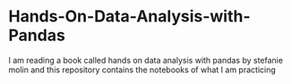 # Hands-On-Data-Analysis-with-Pandas
I am reading a book called hands on data analysis with pandas by stefanie molin and this repository contains the notebooks of what I am practicing 
